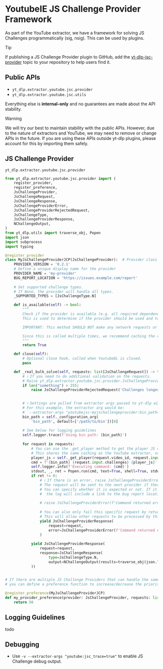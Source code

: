 # YoutubeIE JS Challenge Provider Framework

As part of the YouTube extractor, we have a framework for solving JS Challenges programmatically (sig, nsig). This can be used by plugins.

> [!TIP]
> If publishing a JS Challenge Provider plugin to GitHub, add the [yt-dlp-jsc-provider](https://github.com/topics/yt-dlp-jsc-provider) topic to your repository to help users find it.


## Public APIs

- `yt_dlp.extractor.youtube.jsc.provider`
- `yt_dlp.extractor.youtube.jsc.utils`

Everything else is **internal-only** and no guarantees are made about the API stability.

> [!WARNING]
> We will try our best to maintain stability with the public APIs.
> However, due to the nature of extractors and YouTube, we may need to remove or change APIs in the future.
> If you are using these APIs outside yt-dlp plugins, please account for this by importing them safely.

## JS Challenge Provider

`yt_dlp.extractor.youtube.jsc.provider`

```python
from yt_dlp.extractor.youtube.jsc.provider import (
    register_provider,
    register_preference,
    JsChallengeProvider,
    JsChallengeRequest,
    JsChallengeResponse,
    JsChallengeProviderError,
    JsChallengeProviderRejectedRequest,
    JsChallengeType, 
    JsChallengeProviderResponse,
    NChallengeOutput,
)
from yt_dlp.utils import traverse_obj, Popen
import json
import subprocess
import typing

@register_provider
class MyJsChallengeProviderJCP(JsChallengeProvider):  # Provider class name must end with "JCP"
    PROVIDER_VERSION = '0.2.1'
    # Define a unique display name for the provider
    PROVIDER_NAME = 'my-provider'
    BUG_REPORT_LOCATION = 'https://issues.example.com/report'
    
    # Set supported challenge types.
    # If None, the provider will handle all types.
    _SUPPORTED_TYPES = [JsChallengeType.N]

    def is_available(self) -> bool:
        """
        Check if the provider is available (e.g. all required dependencies are available)
        This is used to determine if the provider should be used and to provide debug information.

        IMPORTANT: This method SHOULD NOT make any network requests or perform any expensive operations.

        Since this is called multiple times, we recommend caching the result.
        """
        return True

    def close(self):
        # Optional close hook, called when YoutubeDL is closed.
        pass

    def _real_bulk_solve(self, requests: list[JsChallengeRequest]) -> typing.Generator[JsChallengeProviderResponse, None, None]:
        # ℹ️ If you need to do additional validation on the requests.
        # Raise yt_dlp.extractor.youtube.jsc.provider.JsChallengeProviderRejectedRequest if the request is not supported.
        if len("something") > 255:
            raise JsChallengeProviderRejectedRequest('Challenges longer than 255 are not supported', expected=True)
            

        # ℹ️ Settings are pulled from extractor args passed to yt-dlp with the key `youtubejsc-<PROVIDER_KEY>`.
        # For this example, the extractor arg would be:
        # `--extractor-args "youtubejsc-myjschallengeprovider:bin_path=/path/to/bin"`
        bin_path = self._configuration_arg(
            'bin_path', default=['/path/to/bin'])[0]
        
        # See below for logging guidelines
        self.logger.trace(f'Using bin path: {bin_path}')
        
        for request in requests:
            # You can use the _get_player method to get the player JS code if needed.
            # This shares the same caching as the YouTube extractor, so it will not make unnecessary requests.
            player_js = self._get_player(request.video_id, request.input.player_url)
            cmd = f'{bin_path} {request.input.challenges} {player_js}'
            self.logger.info(f'Executing command: {cmd}')
            stdout, _, ret = Popen.run(cmd, text=True, shell=True, stdout=subprocess.PIPE)
            if ret != 0:
                # ℹ️ If there is an error, raise JsChallengeProviderError.
                # The request will be sent to the next provider if there is one.
                # You can specify whether it is expected or not. If it is unexpected, 
                #  the log will include a link to the bug report location (BUG_REPORT_LOCATION).
                
                # raise JsChallengeProviderError(f'Command returned error code {ret}', expected=False)
                
                # You can also only fail this specific request by returning a JsChallengeProviderResponse with the error.
                # This will allow other requests to be processed by this provider.
                yield JsChallengeProviderResponse(
                    request=request, 
                    error=JsChallengeProviderError(f'Command returned error code {ret}', expected=False)
                )
                
            yield JsChallengeProviderResponse(
                request=request, 
                response=JsChallengeResponse(
                    type=JsChallengeType.N,
                    output=NChallengeOutput(results=traverse_obj(json.loads(stdout))),
            ))
        

# If there are multiple JS Challenge Providers that can handle the same JsChallengeRequest(s),
# you can define a preference function to increase/decrease the priority of providers.

@register_preference(MyJsChallengeProviderJCP)
def my_provider_preference(provider: JsChallengeProvider, requests: list[JsChallengeRequest]) -> int:
    return 50
```

## Logging Guidelines

todo

## Debugging

- Use `-v --extractor-args "youtube:jsc_trace=true"` to enable JS Challenge debug output.
